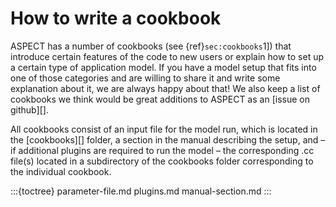 # How to write a cookbook

ASPECT has a number of cookbooks (see
{ref}`sec:cookbooks`1]) that introduce certain features of the
code to new users or explain how to set up a certain type of application
model. If you have a model setup that fits into one of those categories and
are willing to share it and write some explanation about it, we are always
happy about that! We also keep a list of cookbooks we think would be great
additions to ASPECT as an [issue on github][].

All cookbooks consist of an input file for the model run, which is located in
the [cookbooks][] folder, a section in the manual describing the setup, and
&ndash; if additional plugins are required to run the model &ndash; the
corresponding .cc file(s) located in a subdirectory of the cookbooks folder
corresponding to the individual cookbook.

:::{toctree}
parameter-file.md
plugins.md
manual-section.md
:::
